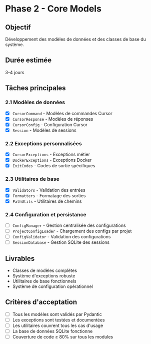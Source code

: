 # Phase 2 - Core Models

## Objectif
Développement des modèles de données et des classes de base du système.

## Durée estimée
3-4 jours

## Tâches principales

### 2.1 Modèles de données
- [x] `CursorCommand` - Modèles de commandes Cursor
- [x] `CursorResponse` - Modèles de réponses
- [x] `CursorConfig` - Configuration Cursor
- [x] `Session` - Modèles de sessions

### 2.2 Exceptions personnalisées
- [x] `CursorExceptions` - Exceptions métier
- [x] `DockerExceptions` - Exceptions Docker
- [x] `ExitCodes` - Codes de sortie spécifiques

### 2.3 Utilitaires de base
- [x] `Validators` - Validation des entrées
- [x] `Formatters` - Formatage des sorties
- [x] `PathUtils` - Utilitaires de chemins

### 2.4 Configuration et persistance
- [ ] `ConfigManager` - Gestion centralisée des configurations
- [ ] `ProjectConfigLoader` - Chargement des configs par projet
- [ ] `ConfigValidator` - Validation des configurations
- [ ] `SessionDatabase` - Gestion SQLite des sessions

## Livrables
- Classes de modèles complètes
- Système d'exceptions robuste
- Utilitaires de base fonctionnels
- Système de configuration opérationnel

## Critères d'acceptation
- [ ] Tous les modèles sont validés par Pydantic
- [ ] Les exceptions sont testées et documentées
- [ ] Les utilitaires couvrent tous les cas d'usage
- [ ] La base de données SQLite fonctionne
- [ ] Couverture de code ≥ 80% sur tous les modules
